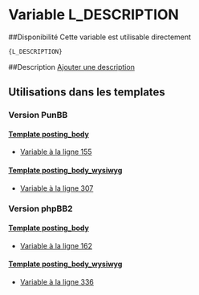 # Variable L_DESCRIPTION

##Disponibilité
Cette variable est utilisable directement

```html
{L_DESCRIPTION}
```

##Description
[Ajouter une description](https://fa-tvars.appspot.com/var/L_DESCRIPTION)

## Utilisations dans les templates

### Version PunBB

#### [Template posting_body](punbb/posting_body.md#readme)
* [Variable &agrave; la ligne 155](../punbb/posting_body.tpl#L155)

#### [Template posting_body_wysiwyg](punbb/posting_body_wysiwyg.md#readme)
* [Variable &agrave; la ligne 307](../punbb/posting_body_wysiwyg.tpl#L307)

### Version phpBB2

#### [Template posting_body](subsilver/posting_body.md#readme)
* [Variable &agrave; la ligne 162](../subsilver/posting_body.tpl#L162)

#### [Template posting_body_wysiwyg](subsilver/posting_body_wysiwyg.md#readme)
* [Variable &agrave; la ligne 336](../subsilver/posting_body_wysiwyg.tpl#L336)
